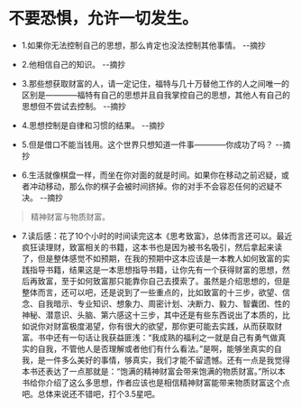 # 不要恐惧，允许一切发生。

- 1.如果你无法控制自己的思想，那么肯定也没法控制其他事情。 --摘抄

- 2.他相信自己的知识。 --摘抄

- 3.那些想获取财富的人，请一定记住，福特与几十万替他工作的人之间唯一的区别是————福特有自己的思想并且自我掌控自己的思想，其他人有自己的思想但不尝试去控制。 --摘抄

- 4.思想控制是自律和习惯的结果。 --摘抄

- 5.但是借口不能当钱用。这个世界只想知道一件事————你成功了吗？ --摘抄

- 6.生活就像棋盘一样，而坐在你对面的就是时间。如果你在移动之前迟疑，或者冲动移动，那么你的棋子会被时间挤掉。你的对手不会容忍任何的迟疑不决。 --摘抄

>精神财富与物质财富。

- 7.读后感：花了10个小时的时间读完这本《思考致富》，总体而言还可以。最近疯狂读理财，致富相关的书籍，这本书也是因为被书名吸引，然后拿起来读了，但是整体感觉不如预期，在我的预期中这本应该是一本教人如何致富的实践指导书籍，结果这是一本思想指导书籍，让你先有一个获得财富的思想，然后再致富，至于如何致富那只能靠你自己去摸索了。虽然是介绍思想的，但是整体而言，还可以吧，还是说到了一些重点的，比如致富的十三步，欲望、信念、自我暗示、专业知识、想象力、周密计划、决断力、毅力、智囊团、性的神秘、潜意识、头脑、第六感这十三步，其中还是有些东西说出了本质的，比如说你对财富极度渴望，你有很大的欲望，那你更可能去实践，从而获取财富。书中还有一句话让我获益匪浅：“我成熟的福利之一就是自己有勇气做真实的自我，不管他人是否理解或者他们有什么看法。”是啊，能够坐真实的自我，是一件多么美好的事情，够真实，我们才能不留遗憾。还有一点是我觉得本书还表达了一点那就是：“饱满的精神财富会带来饱满的物质财富。”所以本书给你介绍了这么多思想，作者应该也是相信精神财富能带来物质财富这个点吧。总体来说还不错吧，打个3.5星吧。

